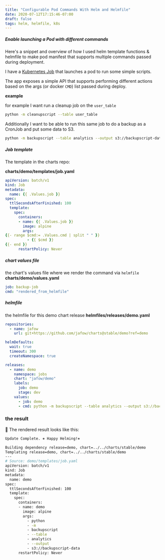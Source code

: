 ```yaml
---
title: "Configurable Pod Commands With Helm and Helmfile"
date: 2020-07-12T17:15:46-07:00
draft: false
tags: helm, helmfile, k8s
---
```


##### Enable launching a Pod with different commands
Here's a snippet and overview of how I used helm template functions &
helmfile to make pod manifest that supports multiple commands passed during
deployment.

I have a [Kubernetes
Job](https://kubernetes.io/docs/concepts/workloads/controllers/jobs-run-to-completion/#writing-a-job-spec) that launches a pod to run some simple scripts.

The app exposes a simple API that supports performing different 
actions based on the args (or docker `CMD`) list passed during deploy.

**example**

for example I want run a cleanup job on the `user_table`
```bash
python -m cleanupscript --table user_table
```

Additionally I want to be able to run this same job to do a backup as a CronJob and put some data to S3.

```bash
python -m backupscript --table analytics --output s3://backupscript-data
```

##### Job template
The template in the charts repo:

**charts/demo/templates/job.yaml**
```yaml
apiVersion: batch/v1
kind: Job
metadata:
  name: {{ .Values.job }}
spec:
  ttlSecondsAfterFinished: 100
  template:
    spec:
      containers:
      - name: {{ .Values.job }}
        image: alpine
        args:
{{- range $cmd:= .Values.cmd | split " " }}
          - {{ $cmd }}
{{- end }}
      restartPolicy: Never
```

#####  chart values file

the chart's values file where we render the command via `helmfile`
**charts/demo/values.yaml**
```yaml
job: backup-job
cmd: "rendered_from_helmfile"
```

##### helmfile

the helmfile for this demo chart release
**helmfiles/releases/demo.yaml**
```yaml
repositories:
  - name: jafow
    url: git+https://github.com/jafow/charts@stable/demo?ref=demo

helmDefaults:
  wait: true
  timeout: 300
  createNamespace: true

releases:
  - name: demo
    namespace: jobs
    chart: "jafow/demo"
    labels:
      job: demo
      stage: dev
    values:
      - job: demo
      - cmd: python -m backupscript --table analytics --output s3://backupscript-data
```

### the result

🎉 The rendered result looks like this:

```bash
Update Complete. ⎈ Happy Helming!⎈

Building dependency release=demo, chart=../../charts/stable/demo
Templating release=demo, chart=../../charts/stable/demo
---
# Source: demo/templates/job.yaml
apiVersion: batch/v1
kind: Job
metadata:
  name: demo
spec:
  ttlSecondsAfterFinished: 100
  template:
    spec:
      containers:
      - name: demo
        image: alpine
        args:
          - python
          - -m
          - backupscript
          - --table
          - analytics
          - --output
          - s3://backupscript-data
      restartPolicy: Never
```
